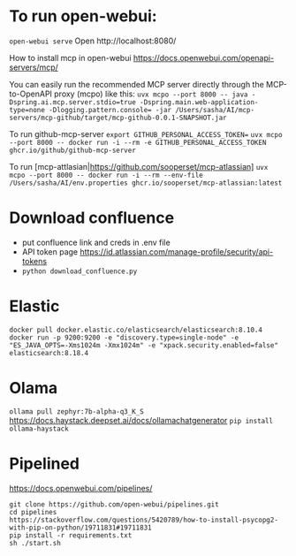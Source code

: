 # To run open-webui:
`open-webui serve`
Open
http://localhost:8080/

How to install mcp in open-webui
https://docs.openwebui.com/openapi-servers/mcp/

You can easily run the recommended MCP server directly through the MCP-to-OpenAPI proxy (mcpo) like this:
`uvx mcpo --port 8000 -- java -Dspring.ai.mcp.server.stdio=true -Dspring.main.web-application-type=none -Dlogging.pattern.console= -jar /Users/sasha/AI/mcp-servers/mcp-github/target/mcp-github-0.0.1-SNAPSHOT.jar`

To run github-mcp-server
`export GITHUB_PERSONAL_ACCESS_TOKEN=`
`uvx mcpo --port 8000 -- docker run -i --rm -e GITHUB_PERSONAL_ACCESS_TOKEN ghcr.io/github/github-mcp-server`

To run [mcp-attlasian|https://github.com/sooperset/mcp-atlassian]
`uvx mcpo --port 8000 -- docker run -i --rm --env-file /Users/sasha/AI/env.properties ghcr.io/sooperset/mcp-atlassian:latest`

# Download confluence
- put confluence link and creds in .env file
- API token page https://id.atlassian.com/manage-profile/security/api-tokens
- `python download_confluence.py`

# Elastic
`docker pull docker.elastic.co/elasticsearch/elasticsearch:8.10.4`
`docker run -p 9200:9200 -e "discovery.type=single-node" -e "ES_JAVA_OPTS=-Xms1024m -Xmx1024m" -e "xpack.security.enabled=false" elasticsearch:8.18.4`


# Olama
`ollama pull zephyr:7b-alpha-q3_K_S`
https://docs.haystack.deepset.ai/docs/ollamachatgenerator
`pip install ollama-haystack`

# Pipelined
https://docs.openwebui.com/pipelines/
```
git clone https://github.com/open-webui/pipelines.git
cd pipelines
https://stackoverflow.com/questions/5420789/how-to-install-psycopg2-with-pip-on-python/19711831#19711831
pip install -r requirements.txt
sh ./start.sh
```